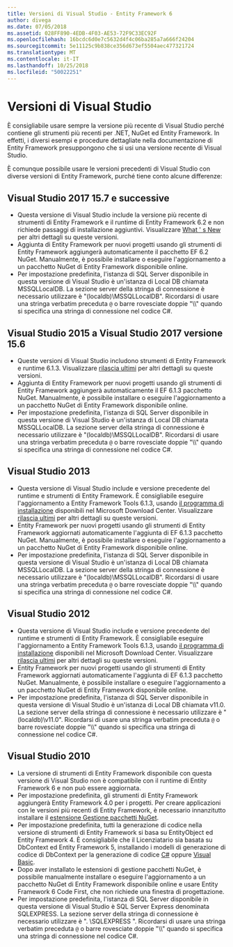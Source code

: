 ```yaml
---
title: Versioni di Visual Studio - Entity Framework 6
author: divega
ms.date: 07/05/2018
ms.assetid: 028FF890-4EDB-4F03-AE53-72F9C33EC92F
ms.openlocfilehash: 16bcdc6d0e7c5632d4f4c06ba285a7a666f24204
ms.sourcegitcommit: 5e11125c9b838ce356d673ef5504aec477321724
ms.translationtype: MT
ms.contentlocale: it-IT
ms.lasthandoff: 10/25/2018
ms.locfileid: "50022251"
---
```

# <a name="visual-studio-releases"></a>Versioni di Visual Studio

È consigliabile usare sempre la versione più recente di Visual Studio perché contiene gli strumenti più recenti per .NET, NuGet ed Entity Framework.
In effetti, i diversi esempi e procedure dettagliate nella documentazione di Entity Framework presuppongono che si usi una versione recente di Visual Studio.

È comunque possibile usare le versioni precedenti di Visual Studio con diverse versioni di Entity Framework, purché tiene conto alcune differenze:

## <a name="visual-studio-2017-157-and-newer"></a>Visual Studio 2017 15.7 e successive

- Questa versione di Visual Studio include la versione più recente di strumenti di Entity Framework e il runtime di Entity Framework 6.2 e non richiede passaggi di installazione aggiuntivi.
Visualizzare [What ' s New](~/ef6/what-is-new/index.md) per altri dettagli su queste versioni.
- Aggiunta di Entity Framework per nuovi progetti usando gli strumenti di Entity Framework aggiungerà automaticamente il pacchetto EF 6.2 NuGet.
Manualmente, è possibile installare o eseguire l'aggiornamento a un pacchetto NuGet di Entity Framework disponibile online.
- Per impostazione predefinita, l'istanza di SQL Server disponibile in questa versione di Visual Studio è un'istanza di Local DB chiamata MSSQLLocalDB.
La sezione server della stringa di connessione è necessario utilizzare è "(localdb)\\MSSQLLocalDB".
Ricordarsi di usare una stringa verbatim preceduta `@` o barre rovesciate doppie "\\\\" quando si specifica una stringa di connessione nel codice C#.  


## <a name="visual-studio-2015-to-visual-studio-2017-156"></a>Visual Studio 2015 a Visual Studio 2017 versione 15.6

- Queste versioni di Visual Studio includono strumenti di Entity Framework e runtime 6.1.3.
Visualizzare [rilascia ultimi](~/ef6/what-is-new/past-releases.md#ef-613) per altri dettagli su queste versioni.
- Aggiunta di Entity Framework per nuovi progetti usando gli strumenti di Entity Framework aggiungerà automaticamente il EF 6.1.3 pacchetto NuGet.
Manualmente, è possibile installare o eseguire l'aggiornamento a un pacchetto NuGet di Entity Framework disponibile online.
- Per impostazione predefinita, l'istanza di SQL Server disponibile in questa versione di Visual Studio è un'istanza di Local DB chiamata MSSQLLocalDB.
La sezione server della stringa di connessione è necessario utilizzare è "(localdb)\\MSSQLLocalDB".
Ricordarsi di usare una stringa verbatim preceduta `@` o barre rovesciate doppie "\\\\" quando si specifica una stringa di connessione nel codice C#.  


## <a name="visual-studio-2013"></a>Visual Studio 2013
- Questa versione di Visual Studio include e versione precedente del runtime e strumenti di Entity Framework.
È consigliabile eseguire l'aggiornamento a Entity Framework Tools 6.1.3, usando [il programma di installazione](https://www.microsoft.com/download/details.aspx?id=40762) disponibili nel Microsoft Download Center.
Visualizzare [rilascia ultimi](~/ef6/what-is-new/past-releases.md#ef-613) per altri dettagli su queste versioni.
- Entity Framework per nuovi progetti usando gli strumenti di Entity Framework aggiornati automaticamente l'aggiunta di EF 6.1.3 pacchetto NuGet.
Manualmente, è possibile installare o eseguire l'aggiornamento a un pacchetto NuGet di Entity Framework disponibile online.
- Per impostazione predefinita, l'istanza di SQL Server disponibile in questa versione di Visual Studio è un'istanza di Local DB chiamata MSSQLLocalDB.
La sezione server della stringa di connessione è necessario utilizzare è "(localdb)\\MSSQLLocalDB".
Ricordarsi di usare una stringa verbatim preceduta `@` o barre rovesciate doppie "\\\\" quando si specifica una stringa di connessione nel codice C#.  

## <a name="visual-studio-2012"></a>Visual Studio 2012

- Questa versione di Visual Studio include e versione precedente del runtime e strumenti di Entity Framework.
È consigliabile eseguire l'aggiornamento a Entity Framework Tools 6.1.3, usando [il programma di installazione](https://www.microsoft.com/download/details.aspx?id=40762) disponibili nel Microsoft Download Center.
Visualizzare [rilascia ultimi](~/ef6/what-is-new/past-releases.md#ef-613) per altri dettagli su queste versioni.
- Entity Framework per nuovi progetti usando gli strumenti di Entity Framework aggiornati automaticamente l'aggiunta di EF 6.1.3 pacchetto NuGet.
Manualmente, è possibile installare o eseguire l'aggiornamento a un pacchetto NuGet di Entity Framework disponibile online.
- Per impostazione predefinita, l'istanza di SQL Server disponibile in questa versione di Visual Studio è un'istanza di Local DB chiamata v11.0.
La sezione server della stringa di connessione è necessario utilizzare è "(localdb)\\v11.0".
Ricordarsi di usare una stringa verbatim preceduta `@` o barre rovesciate doppie "\\\\" quando si specifica una stringa di connessione nel codice C#.  

## <a name="visual-studio-2010"></a>Visual Studio 2010

- La versione di strumenti di Entity Framework disponibile con questa versione di Visual Studio non è compatibile con il runtime di Entity Framework 6 e non può essere aggiornata.
- Per impostazione predefinita, gli strumenti di Entity Framework aggiungerà Entity Framework 4.0 per i progetti.
Per creare applicazioni con le versioni più recenti di Entity Framework, è necessario innanzitutto installare il [estensione Gestione pacchetti NuGet](https://marketplace.visualstudio.com/items?itemName=NuGetTeam.NuGetPackageManager).
- Per impostazione predefinita, tutti la generazione di codice nella versione di strumenti di Entity Framework si basa su EntityObject ed Entity Framework 4.
È consigliabile che il Licenziatario sia basata su DbContext ed Entity Framework 5, installando i modelli di generazione di codice di DbContext per la generazione di codice [C#](https://marketplace.visualstudio.com/items?itemName=EntityFrameworkTeam.EF5xDbContextGeneratorforC) oppure [Visual Basic](https://marketplace.visualstudio.com/items?itemName=EntityFrameworkTeam.EF5xDbContextGeneratorforVBNET).
- Dopo aver installato le estensioni di gestione pacchetti NuGet, è possibile manualmente installare o eseguire l'aggiornamento a un pacchetto NuGet di Entity Framework disponibile online e usare Entity Framework 6 Code First, che non richiede una finestra di progettazione.
- Per impostazione predefinita, l'istanza di SQL Server disponibile in questa versione di Visual Studio è SQL Server Express denominata SQLEXPRESS.
La sezione server della stringa di connessione è necessario utilizzare è ". \\SQLEXPRESS ".
Ricordarsi di usare una stringa verbatim preceduta `@` o barre rovesciate doppie "\\\\" quando si specifica una stringa di connessione nel codice C#.
